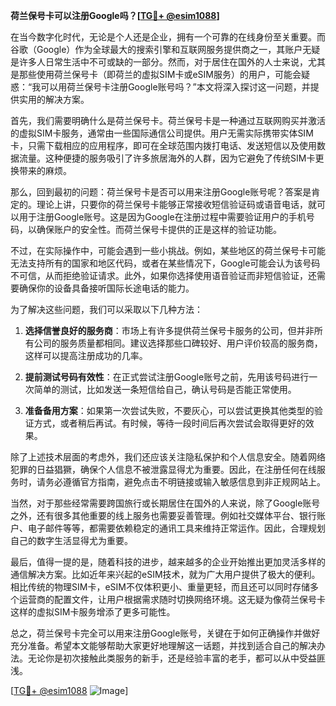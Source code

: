 **荷兰保号卡可以注册Google吗？[[TG💪+ @esim1088](https://t.me/s/esim1088)]**

在当今数字化时代，无论是个人还是企业，拥有一个可靠的在线身份至关重要。而谷歌（Google）作为全球最大的搜索引擎和互联网服务提供商之一，其账户无疑是许多人日常生活中不可或缺的一部分。然而，对于居住在国外的人士来说，尤其是那些使用荷兰保号卡（即荷兰的虚拟SIM卡或eSIM服务）的用户，可能会疑惑：“我可以用荷兰保号卡注册Google账号吗？”本文将深入探讨这一问题，并提供实用的解决方案。

首先，我们需要明确什么是荷兰保号卡。荷兰保号卡是一种通过互联网购买并激活的虚拟SIM卡服务，通常由一些国际通信公司提供。用户无需实际携带实体SIM卡，只需下载相应的应用程序，即可在全球范围内拨打电话、发送短信以及使用数据流量。这种便捷的服务吸引了许多旅居海外的人群，因为它避免了传统SIM卡更换带来的麻烦。

那么，回到最初的问题：荷兰保号卡是否可以用来注册Google账号呢？答案是肯定的。理论上讲，只要你的荷兰保号卡能够正常接收短信验证码或语音电话，就可以用于注册Google账号。这是因为Google在注册过程中需要验证用户的手机号码，以确保账户的安全性。而荷兰保号卡提供的正是这样的验证功能。

不过，在实际操作中，可能会遇到一些小挑战。例如，某些地区的荷兰保号卡可能无法支持所有的国家和地区代码，或者在某些情况下，Google可能会认为该号码不可信，从而拒绝验证请求。此外，如果你选择使用语音验证而非短信验证，还需要确保你的设备具备接听国际长途电话的能力。

为了解决这些问题，我们可以采取以下几种方法：

1. **选择信誉良好的服务商**：市场上有许多提供荷兰保号卡服务的公司，但并非所有公司的服务质量都相同。建议选择那些口碑较好、用户评价较高的服务商，这样可以提高注册成功的几率。

2. **提前测试号码有效性**：在正式尝试注册Google账号之前，先用该号码进行一次简单的测试，比如发送一条短信给自己，确认号码是否能正常使用。

3. **准备备用方案**：如果第一次尝试失败，不要灰心，可以尝试更换其他类型的验证方式，或者稍后再试。有时候，等待一段时间后再次尝试会取得更好的效果。

除了上述技术层面的考虑外，我们还应该关注隐私保护和个人信息安全。随着网络犯罪的日益猖獗，确保个人信息不被泄露显得尤为重要。因此，在注册任何在线服务时，请务必遵循官方指南，避免点击不明链接或输入敏感信息到非正规网站上。

当然，对于那些经常需要跨国旅行或长期居住在国外的人来说，除了Google账号之外，还有很多其他重要的线上服务也需要妥善管理。例如社交媒体平台、银行账户、电子邮件等等，都需要依赖稳定的通讯工具来维持正常运作。因此，合理规划自己的数字生活显得尤为重要。

最后，值得一提的是，随着科技的进步，越来越多的企业开始推出更加灵活多样的通信解决方案。比如近年来兴起的eSIM技术，就为广大用户提供了极大的便利。相比传统的物理SIM卡，eSIM不仅体积更小、重量更轻，而且还可以同时存储多个运营商的配置文件，让用户根据需求随时切换网络环境。这无疑为像荷兰保号卡这样的虚拟SIM卡服务增添了更多可能性。

总之，荷兰保号卡完全可以用来注册Google账号，关键在于如何正确操作并做好充分准备。希望本文能够帮助大家更好地理解这一话题，并找到适合自己的解决办法。无论你是初次接触此类服务的新手，还是经验丰富的老手，都可以从中受益匪浅。

[[TG💪+ @esim1088](https://t.me/s/esim1088) ![Image](https://i.postimg.cc/4NQfJmqS/Snipaste-2025-05-13-00-14-12.png)]